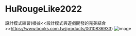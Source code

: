 # HuRougeLike2022
設計模式練習(根據&lt;&lt;設計模式與遊戲開發的完美結合>>https://www.books.com.tw/products/0010836933)
![image](https://github.com/student-RRR/HuRougeLike2022/assets/141906676/95e7b9e6-37ea-4c49-89cd-bdc08f6e8d14)
